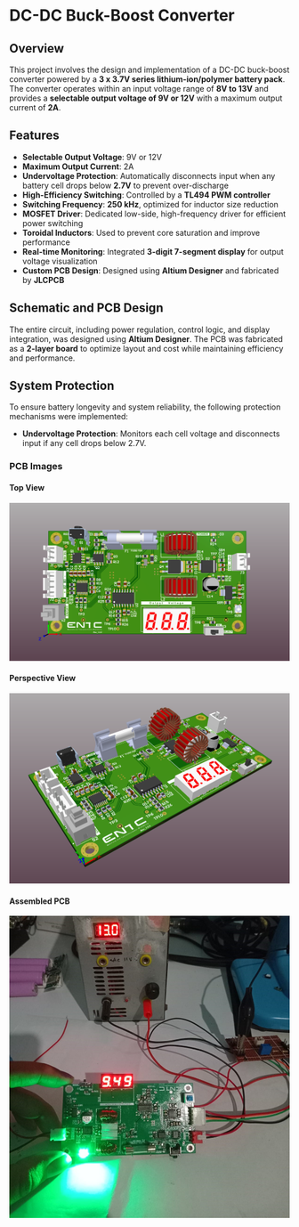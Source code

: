 
# DC-DC Buck-Boost Converter

## Overview
This project involves the design and implementation of a DC-DC buck-boost converter powered by a **3 x 3.7V series lithium-ion/polymer battery pack**. The converter operates within an input voltage range of **8V to 13V** and provides a **selectable output voltage of 9V or 12V** with a maximum output current of **2A**.

## Features
- **Selectable Output Voltage**: 9V or 12V
- **Maximum Output Current**: 2A
- **Undervoltage Protection**: Automatically disconnects input when any battery cell drops below **2.7V** to prevent over-discharge
- **High-Efficiency Switching**: Controlled by a **TL494 PWM controller**
- **Switching Frequency**: **250 kHz**, optimized for inductor size reduction
- **MOSFET Driver**: Dedicated low-side, high-frequency driver for efficient power switching
- **Toroidal Inductors**: Used to prevent core saturation and improve performance
- **Real-time Monitoring**: Integrated **3-digit 7-segment display** for output voltage visualization
- **Custom PCB Design**: Designed using **Altium Designer** and fabricated by **JLCPCB**

## Schematic and PCB Design
The entire circuit, including power regulation, control logic, and display integration, was designed using **Altium Designer**. The PCB was fabricated as a **2-layer board** to optimize layout and cost while maintaining efficiency and performance.

## System Protection
To ensure battery longevity and system reliability, the following protection mechanisms were implemented:
- **Undervoltage Protection**: Monitors each cell voltage and disconnects input if any cell drops below 2.7V.

### PCB Images
#### Top View
<img src="topview.png" alt="Top View" width="800"/>

#### Perspective View
<img src="perspective.png" alt="Perspective" width="800"/>

#### Assembled PCB
<img src="result9V.jpg" alt="result 9V" width="800"/>


